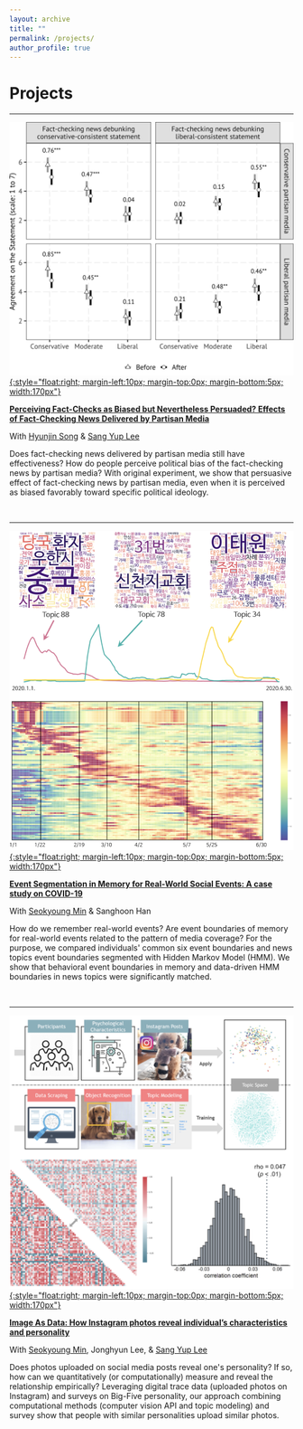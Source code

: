 ```yaml
---
layout: archive
title: ""
permalink: /projects/
author_profile: true
---
```


<!-- {% include base_path %}

{% for post in site.projects reversed %}
  {% include archive-single.html %}
  ---
{% endfor %} -->
# Projects
---
[![Project 3 thumbnail](/images/thumbnail_project03.png){:style="float:right; margin-left:10px; margin-top:0px; margin-bottom:5px; width:170px"}](/projects/project03_fact-checking-by-partisan-media)

[**Perceiving Fact-Checks as Biased but Nevertheless Persuaded? Effects of Fact-Checking News Delivered by Partisan Media**](/projects/project03_fact-checking-by-partisan-media)

With [Hyunjin Song](https://www.hyunjinsong.com) & [Sang Yup Lee](https://sangyup-lee.github.io/aboutme/)

Does fact-checking news delivered by partisan media still have effectiveness? How do people perceive political bias of the fact-checking news by partisan media? With original experiment, we show that persuasive effect of fact-checking news by partisan media, even when it is perceived as biased favorably toward specific political ideology.

&nbsp;

---

[![Project 2 thumbnail](/images/thumbnail_project02.png){:style="float:right; margin-left:10px; margin-top:0px; margin-bottom:5px; width:170px"}](/projects/project02_event-segmentation)

[**Event Segmentation in Memory for Real-World Social Events: A case study on COVID-19**](/projects/project02_event-segmentation)

With [Seokyoung Min](https://sites.google.com/view/seokyoungmin/home?authuser=0) & Sanghoon Han

How do we remember real-world events? Are event boundaries of memory for real-world events related to the pattern of media coverage? For the purpose, we compared individuals' common six event boundaries and news topics event boundaries segmented with Hidden Markov Model (HMM). We show that behavioral event boundaries in memory and data-driven HMM boundaries in news topics were significantly matched.

&nbsp;

---

[![Project 1 thumbnail](/images/thumbnail_project01.png){:style="float:right; margin-left:10px; margin-top:0px; margin-bottom:5px; width:170px"}](/projects/project01_image-as-data)

[**Image As Data: How Instagram photos reveal individual’s characteristics and personality**](/projects/project01_image-as-data)

With [Seokyoung Min](https://sites.google.com/view/seokyoungmin/home?authuser=0), Jonghyun Lee, & [Sang Yup Lee](https://sangyup-lee.github.io/aboutme/)

Does photos uploaded on social media posts reveal one's personality? If so, how can we quantitatively (or computationally) measure and reveal the relationship empirically? Leveraging digital trace data (uploaded photos on Instagram) and surveys on Big-Five personality, our approach combining computational methods (computer vision API and topic modeling) and survey show that people with similar personalities upload similar photos.
